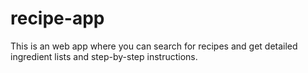 # recipe-app
This is an web app where you can search for recipes and get detailed ingredient lists and step-by-step instructions.
